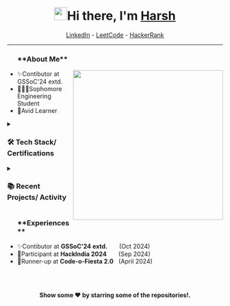<h1 align="center"> <img src="https://raw.githubusercontent.com/aemmadi/aemmadi/master/wave.gif" width="30">Hi there, I'm <a href="https://www.linkedin.com/in/harsh-o4/">Harsh</a> </h1>

<!--- Adding Header Elements -->
<p align="center">
<!--   <a href="http://sanjaykv.com/">Portfolio</a> - -->
<!--   <a href="https://x.com/sanjay_kv_">Twitter</a> - -->
<!--   <a href="https://recodehive.com/">Website</a> - -->
  <a href="https://www.linkedin.com/in/harsh-o4/">LinkedIn</a> - 
<!--   <a href="https://www.linkedin.com/in/harsh-o4/" target="_blank"><img alt="LinkedIn" src="https://img.shields.io/badge/linkedin-%230077B5.svg?&style=for-the-badge&logo=linkedin&logoColor=white" /></a> -->
  <a href="https://leetcode.com/u/harsh_o4/">LeetCode</a> -
  <a href="https://www.hackerrank.com/profile/harshsingh3776">HackerRank</a> 
</p>

-----------------------------------------------------------
<ul><h3>**About Me**</h3><img src="https://raw.githubusercontent.com/sanjay-kv/sanjay-kv/main/Assets/illustration.png" min-width="300px" max-width="300px" width="350px" align="right"> 
<li>✨Contibutor at GSSoC'24 extd.</li> 
<li>👨🏻‍💻Sophomore Engineering Student</li>
<li>🫡Avid Learner</li>
</ul>


<!--- Adding Tech Stack open Section -->


<details>	
 <summary><h3>🛠 Tech Stack/ Certifications</h3></summary><br>
Languages: <img src="https://img.shields.io/badge/-python-437CAC?logo=python&logoColor=white&style=flat">&nbsp;
<!-- <img src="https://img.shields.io/badge/-Mysql-DC8F0F?logo=Mysql&logoColor=white&style=flat">&nbsp;  -->
<img src="https://img.shields.io/badge/-HTML5-DE5934?logo=HTML5&logoColor=white&style=flat">&nbsp;
<img src="https://img.shields.io/badge/-CSS3-2275B2?logo=CSS3&logoColor=white&style=flat"> &nbsp; 
<img src="https://img.shields.io/badge/-C++-00599C?style=flat-square&logo=c"> &nbsp;
  <br>
Frameworks and Libraries: <!--- Frameworks and Libraries goes here -->
<img src="https://img.shields.io/badge/-Numpy-0E7ACE?logo=numpy&logoColor=white&style=flat">&nbsp;
<img src="https://img.shields.io/badge/-Pandas-150455?logo=pandas&logoColor=white&style=flat">&nbsp;
<!-- <img src="https://img.shields.io/badge/-Sklearn-F09437?logo=scikit-learn&logoColor=white&style=flat">&nbsp;&nbsp; -->
  <br>
Tools and Platforms: <img src="https://img.shields.io/badge/-Git-orange?logo=Git&logoColor=white&style=flat">&nbsp; 
<!-- <img src="https://img.shields.io/badge/-Cloudflare-4679A4?logo=Cloudflare&logoColor=orange&style=flat">&nbsp; -->
<img src="https://img.shields.io/badge/-Visual%20Studio%20Code-25AEF4?logo=visualstudio&logoColor=white&style=flat">&nbsp;
<!-- <img src="https://img.shields.io/badge/-Android Studio-green?logo=Android&logoColor=white&style=flat"> &nbsp; -->
<img src="https://img.shields.io/badge/-Jupyter-D7522D?logo=Jupyter&logoColor=white&style=flat">&nbsp;&nbsp;
<!-- <img src="https://img.shields.io/badge/-PyCharm-1ECE87?logo=pycharm&logoColor=white&style=flat">  -->
<!--- <img src="https://img.shields.io/badge/-TensorFlow-F78900?logo=Tensorflow&logoColor=white&style=flat"> -->
  <br>
Operating Systems: <img src="https://img.shields.io/badge/-Windows-0F7BCF?logo=Windows&logoColor=white&style=flat">&nbsp;
<!-- <img src="https://img.shields.io/badge/-Linux-EDBD2B?logo=Linux&logoColor=black&style=flat">&nbsp;
<img src="https://img.shields.io/badge/-Mac-F7F7F7?logo=Macos&logoColor=black&style=flat">&nbsp; -->
  <br>
  </details>


<!--- Recent Projects -->

  <details>	
    <summary><h3>📚 Recent Projects/ Activity</h3></summary><br>

  
  </details> 

<!--- experience and achievements -->
<ul><h3>**Experiences**</h3> 
<li>✨Contibutor at <b>GSSoC'24 extd.</b>  &nbsp;  &nbsp; &nbsp;   (Oct 2024)</li> 
<li>🙋Participant at <b>HackIndia 2024</b>  &nbsp; &nbsp; &nbsp;  (Sep 2024)</li>
<li>🥈Runner-up at <b>Code-o-Fiesta 2.0</b>  &nbsp;  (April 2024)</li>
</ul>
  
<br><br>
<!--- Footer -->
  <p align="center">
<b> Show some ❤️ by starring some of the repositories!.</p>
